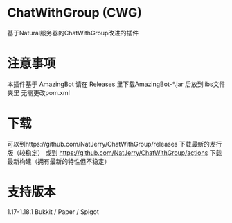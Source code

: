 # ChatWithGroup (CWG)
基于Natural服务器的ChatWithGroup改进的插件
# 注意事项
本插件基于 AmazingBot 请在 Releases 里下载AmazingBot-*.jar 后放到libs文件夹里
无需更改pom.xml
# 下载
可以到https://github.com/NatJerry/ChatWithGroup/releases 下载最新的发行版（较稳定）
或到 https://github.com/NatJerry/ChatWithGroup/actions 下载最新构建（拥有最新的特性但不稳定）
# 支持版本
1.17-1.18.1
Bukkit / Paper / Spigot
